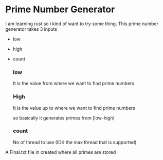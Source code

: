 # Prime Number Generator

I am learning rust so i kind of want to try some thing.
This prime number generator takes 3 inputs 
- low
- high
- count

  ### low
    It is the value from where we want to find prime numbers
  ### High
    It is the value up to where we want to find prime numbers

  so basically it generates primes from  [low-high)

  ### count
    No of thread to use
  (IDK the max thread that is supported)

A Final.txt file in created where all primes are stored
  
  
